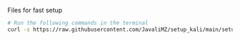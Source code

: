 Files for fast setup

```bash
# Run the following commands in the terminal
curl -s https://raw.githubusercontent.com/JavaliMZ/setup_kali/main/setup.sh | sh
```